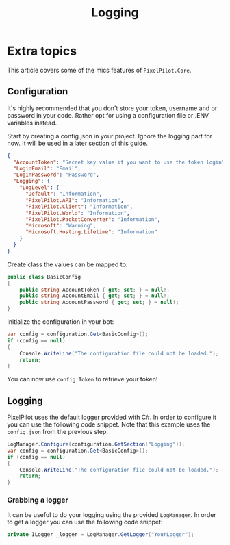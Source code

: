 ﻿---
uid: Guides.GettingStarted.ExtraTopics
title: Logging
---
# Extra topics
This article covers some of the mics features of `PixelPilot.Core`.

## Configuration
It's highly recommended that you don't store your token, username and or password in your code.
Rather opt for using a configuration file or .ENV variables instead.

Start by creating a config.json in your project. Ignore the logging part for now. It will be used in a later section of this guide.

```json
{
  "AccountToken": "Secret key value if you want to use the token login",
  "LoginEmail": "Email",
  "LoginPassword": "Password",
  "Logging": {
    "LogLevel": {
      "Default": "Information",
      "PixelPilot.API": "Information",
      "PixelPilot.Client": "Information",
      "PixelPilot.World": "Information",
      "PixelPilot.PacketConverter": "Information",
      "Microsoft": "Warning",
      "Microsoft.Hosting.Lifetime": "Information"
    }
  }
}
```

Create class the values can be mapped to:
```csharp
public class BasicConfig
{
    public string AccountToken { get; set; } = null!;
    public string AccountEmail { get; set; } = null!;
    public string AccountPassword { get; set; } = null!;
}
```

Initialize the configuration in your bot:
```csharp
var config = configuration.Get<BasicConfig>();
if (config == null)
{
    Console.WriteLine("The configuration file could not be loaded.");
    return;
}
```

You can now use `config.Token` to retrieve your token!

## Logging
PixelPilot uses the default logger provided with C#. In order to configure it you can use the following code snippet.
Note that this example uses the `config.json` from the previous step.

```csharp
LogManager.Configure(configuration.GetSection("Logging"));
var config = configuration.Get<BasicConfig>();
if (config == null)
{
    Console.WriteLine("The configuration file could not be loaded.");
    return;
}
```

### Grabbing a logger
It can be useful to do your logging using the provided `LogManager`. In order to get a logger you can use the following code snippet:
```csharp
private ILogger _logger = LogManager.GetLogger("YourLogger");
```